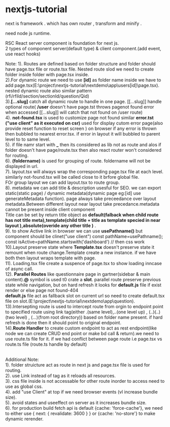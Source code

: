 # nextjs-tutorial

next is framework . which has own router  , transform and minify . 

need node js runtime.

RSC  React server component is foundation for next js. <br>
2 types of component  server(default type) & client component.(add event, use react hooks)


Note:
1). Routes are defined based on folder structure and folder should have page.tsx file or route.tsx file. Nested route slod we need to create folder inside folder with page.tsx inside.<br>
2).For dynamic route we need to use **[id]** as folder name inside we have to add page.tsx(E:\project\nextjs-tutorial\nextdemo\app\users\[id]\page.tsx). nested dynamic route also similar pattern (rfi/rfiId/section/sectionId/question/Qid)<br>
3).**[...slug]** catch all dynamic route to handle in one page. [[...slug]]  handle optional route( **/user** doesn't have page.tst throws pagenot found error when accessed [[...slug]] will catch that not found on /user route)<br>
4). **not-found.tsx** is used to customize page not found similar **error.tst ("use client" as it executed on csr)** used for display cutom error page(also provide reset function to reset screen ) on browser if any error is thrown then bubbled to nearest error.tsx. if error in layout it will bubbled to parent level to to same level.<br>
5). if file namr start with **_** then its considered as lib not as route and alos if folder doesn't have page/route.tsx then also react router won't considered for routing. <br>
6). **(foldername)** is used for grouping of route. foldername will not be displayed in url.<br>
7). layout.tsx will always wrap the corresponding page.tsx file at each level. similarly not-found.tsx will be called close to it brfore global file.<br>FOr group layout we can add layout.tsx to route group.<br> 
8). metadata we can add title & description usesful for SEO. we can export static(static page) / dynamic metadata(dynamic page  eg:[id] use generateMetadata function). page always take preceedance over layout metadata.Between different layout near layout take precedance.metadata cannot be present inside client component <br>
Title can be set by return title object as **default(falback when child route has not title meta),template(child title + title as template specied in near layout ),absolute(overide any other title )** .<br>
9). to show Active link in browser we can use **usePathname()** but component should be clinet("use client") 
const pathName=usePathname();
const isActive=pathName.startswith('dashboard') // then css work <br>
10).Layout preserve state where **Template.tsx** doesn't preserve state it remount when route change.Template create a new instance. if we have both then layout wraps template with page.<br>
11). Loading.tsx file create a suspence of page.tsx to show loading inncase of async call.<br>
12). **Parallel Routes** like questionnaire page in gartner(sidebar & main content).**@** symbol is used t0 crate a **slot**. parallel route preserve previous state while navigation, but on hard refresh it looks for **default.js** file if exist render or else page not found-404  <br>
**default.js** file act as fallback slot on current url so need to create default.tsx file on slot.(E:\project\nextjs-tutorial\nextdemo\app\question).<br>
13).Intersepting route is used to intercept route from orgin to endpoint point to specified route using link tag(either .(same level),..(one level up) , (..)(..)(two level) , (...)(from root directory)) based on folder name present. if hard refresh is done then it should point to original endpoint.<br>
14).**Route Handler** to create custom endpoint to act as rest endpoint(like node we can create CRUD end point or make bd call & return).we need to use route.ts file for it. if we had conflict between page route i.e page.tsx vs route.ts file (route.ts handle by default)<br>


<br>
Additional Note:<br>
1). folder struicture act as route in next js and page.tsx file is used for routing.<br>
2). use Link instead of <a> tag as it reloads all resources.<br>
3). css file inside is not accessable for other route inorder to access need to use as global css.<br>
4). add "use Client" at top if we need browser events  (vl increase bundle size).<br>
5). avoid states and useeffect  on server as it increases bundle size.<br>
6). for production build fetch api is default {cache: 'force-cache'}, we need to either use { next: { revalidate: 3600 } } or {cache: 'no-store'} to make dynamic rerender.<br>
